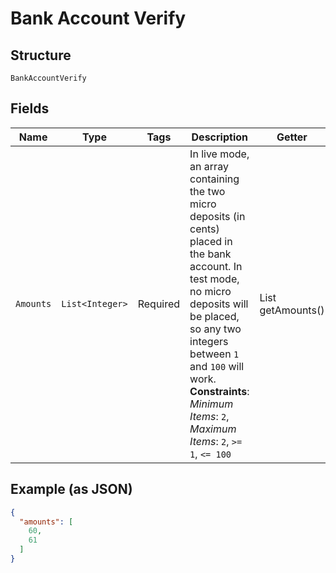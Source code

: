 
# Bank Account Verify

## Structure

`BankAccountVerify`

## Fields

| Name | Type | Tags | Description | Getter | Setter |
|  --- | --- | --- | --- | --- | --- |
| `Amounts` | `List<Integer>` | Required | In live mode, an array containing the two micro deposits (in cents) placed in the bank account. In test mode, no micro deposits will be placed, so any two integers between `1` and `100` will work.<br>**Constraints**: *Minimum Items*: `2`, *Maximum Items*: `2`, `>= 1`, `<= 100` | List<Integer> getAmounts() | setAmounts(List<Integer> amounts) |

## Example (as JSON)

```json
{
  "amounts": [
    60,
    61
  ]
}
```

